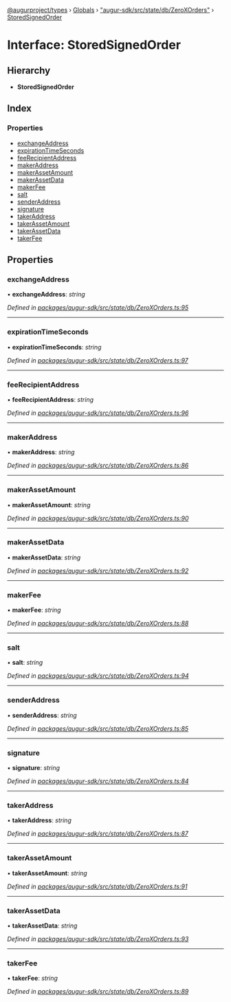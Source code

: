 [@augurproject/types](../README.md) › [Globals](../globals.md) › ["augur-sdk/src/state/db/ZeroXOrders"](../modules/_augur_sdk_src_state_db_zeroxorders_.md) › [StoredSignedOrder](_augur_sdk_src_state_db_zeroxorders_.storedsignedorder.md)

# Interface: StoredSignedOrder

## Hierarchy

* **StoredSignedOrder**

## Index

### Properties

* [exchangeAddress](_augur_sdk_src_state_db_zeroxorders_.storedsignedorder.md#exchangeaddress)
* [expirationTimeSeconds](_augur_sdk_src_state_db_zeroxorders_.storedsignedorder.md#expirationtimeseconds)
* [feeRecipientAddress](_augur_sdk_src_state_db_zeroxorders_.storedsignedorder.md#feerecipientaddress)
* [makerAddress](_augur_sdk_src_state_db_zeroxorders_.storedsignedorder.md#makeraddress)
* [makerAssetAmount](_augur_sdk_src_state_db_zeroxorders_.storedsignedorder.md#makerassetamount)
* [makerAssetData](_augur_sdk_src_state_db_zeroxorders_.storedsignedorder.md#makerassetdata)
* [makerFee](_augur_sdk_src_state_db_zeroxorders_.storedsignedorder.md#makerfee)
* [salt](_augur_sdk_src_state_db_zeroxorders_.storedsignedorder.md#salt)
* [senderAddress](_augur_sdk_src_state_db_zeroxorders_.storedsignedorder.md#senderaddress)
* [signature](_augur_sdk_src_state_db_zeroxorders_.storedsignedorder.md#signature)
* [takerAddress](_augur_sdk_src_state_db_zeroxorders_.storedsignedorder.md#takeraddress)
* [takerAssetAmount](_augur_sdk_src_state_db_zeroxorders_.storedsignedorder.md#takerassetamount)
* [takerAssetData](_augur_sdk_src_state_db_zeroxorders_.storedsignedorder.md#takerassetdata)
* [takerFee](_augur_sdk_src_state_db_zeroxorders_.storedsignedorder.md#takerfee)

## Properties

###  exchangeAddress

• **exchangeAddress**: *string*

*Defined in [packages/augur-sdk/src/state/db/ZeroXOrders.ts:95](https://github.com/AugurProject/augur/blob/69c4be52bf/packages/augur-sdk/src/state/db/ZeroXOrders.ts#L95)*

___

###  expirationTimeSeconds

• **expirationTimeSeconds**: *string*

*Defined in [packages/augur-sdk/src/state/db/ZeroXOrders.ts:97](https://github.com/AugurProject/augur/blob/69c4be52bf/packages/augur-sdk/src/state/db/ZeroXOrders.ts#L97)*

___

###  feeRecipientAddress

• **feeRecipientAddress**: *string*

*Defined in [packages/augur-sdk/src/state/db/ZeroXOrders.ts:96](https://github.com/AugurProject/augur/blob/69c4be52bf/packages/augur-sdk/src/state/db/ZeroXOrders.ts#L96)*

___

###  makerAddress

• **makerAddress**: *string*

*Defined in [packages/augur-sdk/src/state/db/ZeroXOrders.ts:86](https://github.com/AugurProject/augur/blob/69c4be52bf/packages/augur-sdk/src/state/db/ZeroXOrders.ts#L86)*

___

###  makerAssetAmount

• **makerAssetAmount**: *string*

*Defined in [packages/augur-sdk/src/state/db/ZeroXOrders.ts:90](https://github.com/AugurProject/augur/blob/69c4be52bf/packages/augur-sdk/src/state/db/ZeroXOrders.ts#L90)*

___

###  makerAssetData

• **makerAssetData**: *string*

*Defined in [packages/augur-sdk/src/state/db/ZeroXOrders.ts:92](https://github.com/AugurProject/augur/blob/69c4be52bf/packages/augur-sdk/src/state/db/ZeroXOrders.ts#L92)*

___

###  makerFee

• **makerFee**: *string*

*Defined in [packages/augur-sdk/src/state/db/ZeroXOrders.ts:88](https://github.com/AugurProject/augur/blob/69c4be52bf/packages/augur-sdk/src/state/db/ZeroXOrders.ts#L88)*

___

###  salt

• **salt**: *string*

*Defined in [packages/augur-sdk/src/state/db/ZeroXOrders.ts:94](https://github.com/AugurProject/augur/blob/69c4be52bf/packages/augur-sdk/src/state/db/ZeroXOrders.ts#L94)*

___

###  senderAddress

• **senderAddress**: *string*

*Defined in [packages/augur-sdk/src/state/db/ZeroXOrders.ts:85](https://github.com/AugurProject/augur/blob/69c4be52bf/packages/augur-sdk/src/state/db/ZeroXOrders.ts#L85)*

___

###  signature

• **signature**: *string*

*Defined in [packages/augur-sdk/src/state/db/ZeroXOrders.ts:84](https://github.com/AugurProject/augur/blob/69c4be52bf/packages/augur-sdk/src/state/db/ZeroXOrders.ts#L84)*

___

###  takerAddress

• **takerAddress**: *string*

*Defined in [packages/augur-sdk/src/state/db/ZeroXOrders.ts:87](https://github.com/AugurProject/augur/blob/69c4be52bf/packages/augur-sdk/src/state/db/ZeroXOrders.ts#L87)*

___

###  takerAssetAmount

• **takerAssetAmount**: *string*

*Defined in [packages/augur-sdk/src/state/db/ZeroXOrders.ts:91](https://github.com/AugurProject/augur/blob/69c4be52bf/packages/augur-sdk/src/state/db/ZeroXOrders.ts#L91)*

___

###  takerAssetData

• **takerAssetData**: *string*

*Defined in [packages/augur-sdk/src/state/db/ZeroXOrders.ts:93](https://github.com/AugurProject/augur/blob/69c4be52bf/packages/augur-sdk/src/state/db/ZeroXOrders.ts#L93)*

___

###  takerFee

• **takerFee**: *string*

*Defined in [packages/augur-sdk/src/state/db/ZeroXOrders.ts:89](https://github.com/AugurProject/augur/blob/69c4be52bf/packages/augur-sdk/src/state/db/ZeroXOrders.ts#L89)*
